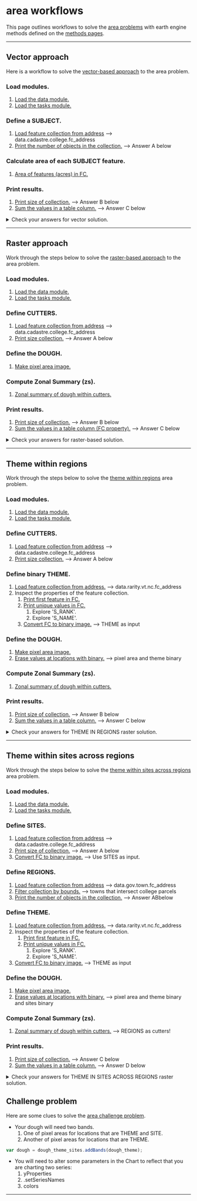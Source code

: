 # __area workflows__  

This page outlines workflows to solve the [area problems][area-problems] with earth engine methods defined on the [methods pages][ee-methods].  

---  

## __Vector approach__  

Here is a workflow to solve the [vector-based approach][area01] to the area problem.

### Load modules. 

1. [Load the data module.][load-data-module]  
2. [Load the tasks module.][load-task-module]

### Define a SUBJECT. 

1. [Load feature collection from address][load-fc] --> data.cadastre.college.fc_address 
2. [Print the number of objects in the collection.][print-size] --> Answer A below  

### Calculate area of each SUBJECT feature.  
    
1. [Area of features (acres) in FC.][area-fc-acres]

### Print results. 

1. [Print size of collection.][print-size] --> Answer B below
2. [Sum the values in a table column.][sum-table] --> Answer C below

<details closed>
<summary>Check your answers for vector solution.</summary>
<br>
(A) Number of parcels owned by the college: <b>286</b> 
<br>
(B) Number of objects in SUBJECT collection: <b>286</b> 
<br> 
(C) Total acres of college-owned parcels: <b>7009</b>  
</details>

---  

## __Raster approach__  

Work through the steps below to solve the [raster-based approach][area02] to the area problem.  

### Load modules.   

1. [Load the data module.][load-data-module]  
2. [Load the tasks module.][load-task-module]  

### Define CUTTERS.    
    
1. [Load feature collection from address][load-fc] --> data.cadastre.college.fc_address 
2. [Print size collection.][print-size] --> Answer A below  

### Define the DOUGH.    
    
1. [Make pixel area image.][pixel-area]   

### Compute Zonal Summary (zs).  
    
1. [Zonal summary of dough within cutters.][zonal-sum] 

### Print results.   
    
1. [Print size of collection.][print-size] --> Answer B below
2. [Sum the values in a table column (FC property).][sum-table] --> Answer C below

<details closed>
<summary>Check your answers for raster-based solution.</summary>
<br>
(A) Number of parcels owned by the college: <b>286</b> 
<br>
(B) Number of objects in zs collection: <b>286</b> 
<br> 
(C) Total acres of college-owned parcels: <b>7009</b>  
</details>

---  

## __Theme within regions__  

Work through the steps below to solve the [theme within regions][area03] area problem.  

### Load modules.   

1. [Load the data module.][load-data-module]  
2. [Load the tasks module.][load-task-module]  

### Define CUTTERS.    

1. [Load feature collection from address][load-fc] --> data.cadastre.college.fc_address 
2. [Print size collection.][print-size] --> Answer A below  

### Define binary THEME.  

1. [Load feature collection from address.][load-fc] --> data.rarity.vt.nc.fc_address 
2. Inspect the properties of the feature collection.
    1. [Print first feature in FC.][print-first]
    2. [Print unique values in FC.][print-unique]
        1. Explore 'S_RANK'.
        2. Explore 'S_NAME'.  
    3. [Convert FC to binary image.][convert-fc-binary] --> THEME as input

### Define the DOUGH.  

1. [Make pixel area image.][pixel-area]   
2. [Erase values at locations with binary.][erase-local] --> pixel area and theme binary 

### Compute Zonal Summary (zs).  

1. [Zonal summary of dough within cutters.][zonal-sum] 

### Print results.

1. [Print size of collection.][print-size] --> Answer B below
2. [Sum the values in a table column.][sum-table] --> Answer C below


<details closed>
<summary>Check your answers for THEME IN REGIONS raster solution.</summary>
<br>
(A) Number of parcels owned by the college: <b>286</b> 
<br>
(B) Number of objects in zs collection: <b>286</b> 
<br> 
(C) Total acres of rare natural communities on college-owned parcels: <b>1284</b>  
</details>  

---   

## __Theme within sites across regions__    

Work through the steps below to solve the [theme within sites across regions][area04] area problem.

### Load modules.

1. [Load the data module.][load-data-module]  
2. [Load the tasks module.][load-task-module]  

### Define SITES.

1. [Load feature collection from address][load-fc] --> data.cadastre.college.fc_address 
2. [Print size of collection.][print-size] --> Answer A below     
3. [Convert FC to binary image.][convert-fc-binary] --> Use SITES as input.

### Define REGIONS.

1. [Load feature collection from address][load-fc] --> data.gov.town.fc_address    
2. [Filter collection by bounds.][filter-bounds] --> towns that intersect college parcels
3. [Print the number of objects in the collection.][print-size] --> Answer ABbelow 

### Define THEME.

1. [Load feature collection from address.][load-fc] --> data.rarity.vt.nc.fc_address 
2. Inspect the properties of the feature collection.
    1. [Print first feature in FC.][print-first]
    2. [Print unique values in FC.][print-unique]
        1. Explore 'S_RANK'.
        2. Explore 'S_NAME'.  
3. [Convert FC to binary image.][convert-fc-binary] --> THEME as input  

### Define the DOUGH. 

1. [Make pixel area image.][pixel-area]   
2. [Erase values at locations with binary.][erase-local] --> pixel area and theme binary and sites binary

### Compute Zonal Summary (zs). 

1. [Zonal summary of dough within cutters.][zonal-sum] --> REGIONS as cutters!

### Print results.  

1. [Print size of collection.][print-size] --> Answer C below
2. [Sum the values in a table column.][sum-table] --> Answer D below  

<details closed>
<summary>Check your answers for THEME IN SITES ACROSS REGIONS raster solution.</summary>
<br>
(A) Number of parcels owned by the college: <b>286</b> 
<br>
(B) Number of towns that intersect college lands: <b>9</b> 
<br> 
(C) Number of REGIONS in the zs output: <b>9</b> 
<br> 
(D) Total acres of rare natural communities on college-owned parcels: <b>1301</b>  
</details>  

## __Challenge problem__    

Here are some clues to solve the [area challenge problem][area05].  

* Your dough will need two bands.
    1. One of pixel areas for locations that are THEME and SITE.
    2. Another of pixel areas for locations that are THEME.  

```js
var dough = dough_theme_sites.addBands(dough_theme);
```

* You will need to alter some parameters in the Chart to reflect that you are charting two series:  
    1. yProperties  
    2. .setSeriesNames  
    3. colors   

---   
[area-problems]: ../problems/area-problems.md  
[ee-methods]: ../methods/intro.md  

[area01]: ../problems/area-problems.md#vector-approach  
[area02]: ../problems/area-problems.md#raster-approach  
[area03]: ../problems/area-problems.md#theme-within-regions  
[area04]: ../problems/area-problems.md#theme-within-sites-across-regions  
[area05]: ../problems/area-problems.md#challenge-problem


[load-data-module]: ../methods/load-modules.md#data-module 
[load-task-module]: ../methods/load-modules.md#tasks-module

[load-fc]: ../methods/load-data.md#feature-collection-from-address 
[load-ic]: ../methods/load-data.md#image-collection-from-address  
[load-i]: ../methods/load-data.md#image-from-address

[print-first]: ../methods/inspect-properties.md#print-first-feature-in-fc
[print-unique]: ../methods/inspect-properties.md#print-unique-values-in-fc  
[print-size]: ../methods/inspect-properties.md#print-size-of-collection


[filter-collection]: ../methods/filter-collection.md#by-attribute  
[filter-bounds]: ../methods/filter-collection.md#by-bounds  

[convert-fc-binary]: ../methods/convert-data-model.md#feature-collection-to-binary  

[area-fc-acres]: ../methods/area.md#acres-of-each-feature-in-collection  
[area-fc-sq-km]: ../methods/area.md#sq-km-of-each-feature-in-collection      

[pixel-area]: ../methods/area.md#make-pixel-area-image    


[sum-table]: ../methods/aggregate-table.md#sum-the-values-in-a-table-column  
[dissolve-by-prop]: ../methods/aggregate-table.md#dissolve-features-in-collection-by-property  


[erase-local]: ../methods/local-operations.md#erase-values-at-locations-with-binary  

[zonal-sum]: ../methods/zonal-operations.md#zonal-summary-of-dough-within-cutters  